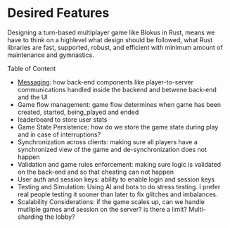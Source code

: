 # Desired Features
Designing a turn-based multiplayer game like Blokus in Rust, means we have to think on a highlevel what design should be followed, 
what Rust libraries are fast, supported, robust, and efficient with minimum amount of maintenance and gymnastics.

Table of Content
- [Messaging](./1_2_messaging.md): how  back-end components like player-to-server communications handled inside the backend and betwene back-end and the UI
- Game flow management: game flow determines when game has been created, started, being_played and ended
- leaderboard to store user stats
- Game State Persistence: how do we store the game state during play and in case of interruptions?
- Synchronization across clients: making sure all players have a synchronized view of the game and de-synchronization does not happen
- Validation and game rules enforcement: making sure logic is validated on the back-end and so that cheating can not happen
- User auth and session keys: ability to enable login and session keys
- Testing and Simulation: Using AI and bots to do stress testing. I prefer real people testing it sooner than later to fix glitches and 
imbalances.
- Scalability Considerations: if the game scales up, can we handle mutliple games and session on the server? is there a limit? Multi-sharding 
the lobby? 
